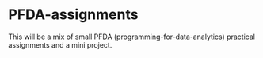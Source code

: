 # PFDA-assignments
This will be a mix of small PFDA (programming-for-data-analytics) practical assignments and a mini project.
